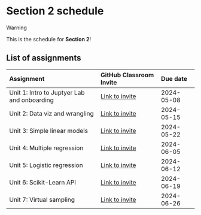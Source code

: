 # Section 2 schedule

> [!WARNING]  
> This is the schedule for **Section 2**!

## List of assignments

| **Assignment** | **GitHub Classroom Invite** | **Due date** |
|:--- |:--- |:--- |
| Unit 1: Intro to Juptyer Lab and onboarding | [Link to invite](https://classroom.github.com/a/hLlIiCt6) | 2024-05-08 |
| Unit 2: Data viz and wrangling | [Link to invite](https://classroom.github.com/a/-t5d_grM) | 2024-05-15 |
| Unit 3: Simple linear models | [Link to invite](https://classroom.github.com/a/k4UFP_wu) | 2024-05-22 |
| Unit 4: Multiple regression | [Link to invite](https://classroom.github.com/a/Rrhi6_Sg)| 2024-06-05 |
| Unit 5: Logistic regression | [Link to invite](https://classroom.github.com/a/6mM9yhKn)| 2024-06-12 |
| Unit 6: Scikit-Learn API | [Link to invite](https://classroom.github.com/a/-CvdF4bC) | 2024-06-19 |
| Unit 7: Virtual sampling | [Link to invite](https://classroom.github.com/a/8NpfRWKf) | 2024-06-26 |

